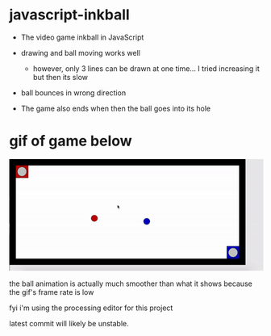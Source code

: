 # javascript-inkball

- The video game inkball in JavaScript

- drawing and ball moving works well
  - however, only 3 lines can be drawn at one time... I tried increasing it but then its slow

- ball bounces in wrong direction

- The game also ends when then the ball goes into its hole

# gif of game below

![](inkball_gif2.gif)

the ball animation is actually much smoother than what it shows because the gif's frame rate is low

fyi i'm using the processing editor for this project

latest commit will likely be unstable.


